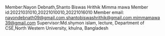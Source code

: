 Member:Nayon Debnath,Shanto Biswas Hrithik Mimma mawa
Member id:20221031010,20221010010,20221016010
Member email: nayondebnath09@gmail.com,shantobiswashrithik@gmail.com,mimmamawa39@gmail.com
Supervisor:Md.shymon islam, lecture, Department of CSE,North Western University, khulna, Bangladesh
